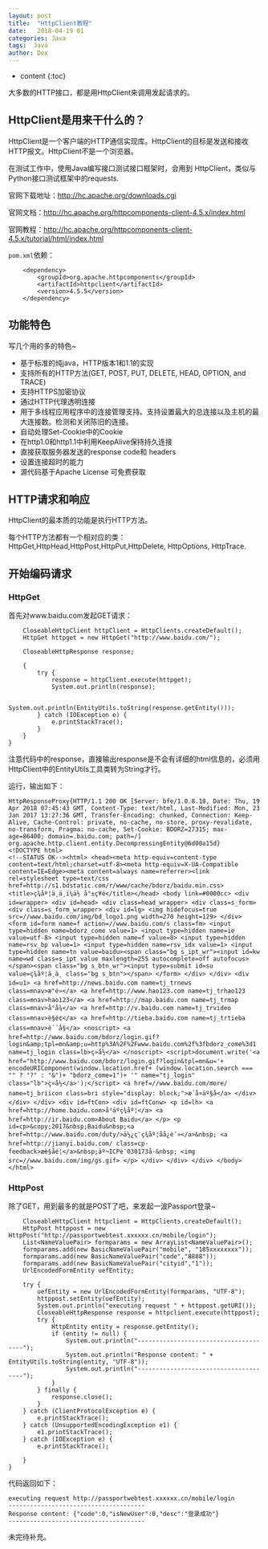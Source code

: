 ```yaml
---
layout: post
title:  "HttpClient教程"
date:   2018-04-19 01
categories: Java
tags:  Java
author: Dex
---
```


* content
{:toc}

大多数的HTTP接口，都是用HttpClient来调用发起请求的。





## HttpClient是用来干什么的？ ##

HttpClient是一个客户端的HTTP通信实现库。HttpClient的目标是发送和接收HTTP报文。HttpClient不是一个浏览器。

在测试工作中，使用Java编写接口测试接口框架时，会用到 HttpClient，类似与Python接口测试框架中的requests.

官网下载地址：http://hc.apache.org/downloads.cgi

官网文档：http://hc.apache.org/httpcomponents-client-4.5.x/index.html

官网教程：http://hc.apache.org/httpcomponents-client-4.5.x/tutorial/html/index.html

`pom.xml`依赖：

        <dependency>
            <groupId>org.apache.httpcomponents</groupId>
            <artifactId>httpclient</artifactId>
            <version>4.5.5</version>
        </dependency>

## 功能特色 ##

写几个用的多的特色~

- 基于标准的纯java，HTTP版本1和1.1的实现
- 支持所有的HTTP方法(GET, POST, PUT, DELETE, HEAD, OPTION, and TRACE)
- 支持HTTPS加密协议
- 通过HTTP代理透明连接
- 用于多线程应用程序中的连接管理支持。支持设置最大的总连接以及主机的最大连接数。检测和关闭陈旧的连接。
- 自动处理Set-Cookie中的Cookie
- 在http1.0和http1.1中利用KeepAlive保持持久连接
- 直接获取服务器发送的response code和 headers
- 设置连接超时的能力
- 源代码基于Apache License 可免费获取


## HTTP请求和响应 ##

HttpClient的最本质的功能是执行HTTP方法。

每个HTTP方法都有一个相对应的类：HttpGet,HttpHead,HttpPost,HttpPut,HttpDelete, HttpOptions, HttpTrace.

## 开始编码请求 ##

### HttpGet ###

首先对www.baidu.com发起GET请求：

        CloseableHttpClient httpClient = HttpClients.createDefault();
        HttpGet httpget = new HttpGet("http://www.baidu.com/");

        CloseableHttpResponse response;

        {
            try {
                response = httpClient.execute(httpget);
                System.out.println(response);

                System.out.println(EntityUtils.toString(response.getEntity()));
            } catch (IOException e) {
                e.printStackTrace();
            }
        }
    }

注意代码中的response，直接输出response是不会有详细的html信息的，必须用HttpClient中的EntityUtils工具类转为String才行。

运行，输出如下：

	HttpResponseProxy{HTTP/1.1 200 OK [Server: bfe/1.0.8.18, Date: Thu, 19 Apr 2018 07:45:43 GMT, Content-Type: text/html, Last-Modified: Mon, 23 Jan 2017 13:27:36 GMT, Transfer-Encoding: chunked, Connection: Keep-Alive, Cache-Control: private, no-cache, no-store, proxy-revalidate, no-transform, Pragma: no-cache, Set-Cookie: BDORZ=27315; max-age=86400; domain=.baidu.com; path=/] org.apache.http.client.entity.DecompressingEntity@6d00a15d}
	<!DOCTYPE html>
	<!--STATUS OK--><html> <head><meta http-equiv=content-type content=text/html;charset=utf-8><meta http-equiv=X-UA-Compatible content=IE=Edge><meta content=always name=referrer><link rel=stylesheet type=text/css href=http://s1.bdstatic.com/r/www/cache/bdorz/baidu.min.css><title>ç¾åº¦ä¸ä¸ï¼ä½ å°±ç¥é</title></head> <body link=#0000cc> <div id=wrapper> <div id=head> <div class=head_wrapper> <div class=s_form> <div class=s_form_wrapper> <div id=lg> <img hidefocus=true src=//www.baidu.com/img/bd_logo1.png width=270 height=129> </div> <form id=form name=f action=//www.baidu.com/s class=fm> <input type=hidden name=bdorz_come value=1> <input type=hidden name=ie value=utf-8> <input type=hidden name=f value=8> <input type=hidden name=rsv_bp value=1> <input type=hidden name=rsv_idx value=1> <input type=hidden name=tn value=baidu><span class="bg s_ipt_wr"><input id=kw name=wd class=s_ipt value maxlength=255 autocomplete=off autofocus></span><span class="bg s_btn_wr"><input type=submit id=su value=ç¾åº¦ä¸ä¸ class="bg s_btn"></span> </form> </div> </div> <div id=u1> <a href=http://news.baidu.com name=tj_trnews class=mnav>æ°é»</a> <a href=http://www.hao123.com name=tj_trhao123 class=mnav>hao123</a> <a href=http://map.baidu.com name=tj_trmap class=mnav>å°å¾</a> <a href=http://v.baidu.com name=tj_trvideo class=mnav>è§é¢</a> <a href=http://tieba.baidu.com name=tj_trtieba class=mnav>è´´å§</a> <noscript> <a href=http://www.baidu.com/bdorz/login.gif?login&amp;tpl=mn&amp;u=http%3A%2F%2Fwww.baidu.com%2f%3fbdorz_come%3d1 name=tj_login class=lb>ç»å½</a> </noscript> <script>document.write('<a href="http://www.baidu.com/bdorz/login.gif?login&tpl=mn&u='+ encodeURIComponent(window.location.href+ (window.location.search === "" ? "?" : "&")+ "bdorz_come=1")+ '" name="tj_login" class="lb">ç»å½</a>');</script> <a href=//www.baidu.com/more/ name=tj_briicon class=bri style="display: block;">æ´å¤äº§å</a> </div> </div> </div> <div id=ftCon> <div id=ftConw> <p id=lh> <a href=http://home.baidu.com>å³äºç¾åº¦</a> <a href=http://ir.baidu.com>About Baidu</a> </p> <p id=cp>&copy;2017&nbsp;Baidu&nbsp;<a href=http://www.baidu.com/duty/>ä½¿ç¨ç¾åº¦åå¿è¯»</a>&nbsp; <a href=http://jianyi.baidu.com/ class=cp-feedback>æè§åé¦</a>&nbsp;äº¬ICPè¯030173å·&nbsp; <img src=//www.baidu.com/img/gs.gif> </p> </div> </div> </div> </body> </html>

### HttpPost ###

除了GET，用到最多的就是POST了吧，来发起一波Passport登录~

        CloseableHttpClient httpclient = HttpClients.createDefault();
        HttpPost httppost = new HttpPost("http://passportwebtest.xxxxxx.cn/mobile/login");
        List<NameValuePair> formparams = new ArrayList<NameValuePair>();
        formparams.add(new BasicNameValuePair("mobile", "185xxxxxxxx"));
        formparams.add(new BasicNameValuePair("code","8888"));
        formparams.add(new BasicNameValuePair("cityid","1"));
        UrlEncodedFormEntity uefEntity;

        try {
            uefEntity = new UrlEncodedFormEntity(formparams, "UTF-8");
            httppost.setEntity(uefEntity);
            System.out.println("executing request " + httppost.getURI());
            CloseableHttpResponse response = httpclient.execute(httppost);
            try {
                HttpEntity entity = response.getEntity();
                if (entity != null) {
                    System.out.println("--------------------------------------");
                    System.out.println("Response content: " + EntityUtils.toString(entity, "UTF-8"));
                    System.out.println("--------------------------------------");
                }
            } finally {
                response.close();
            }
        } catch (ClientProtocolException e) {
            e.printStackTrace();
        } catch (UnsupportedEncodingException e1) {
            e1.printStackTrace();
        } catch (IOException e) {
            e.printStackTrace();

        }
    }
    
代码返回如下：

	executing request http://passportwebtest.xxxxxx.cn/mobile/login
	--------------------------------------
	Response content: {"code":0,"isNewUser":0,"desc":"登录成功"}
	--------------------------------------

未完待补充。